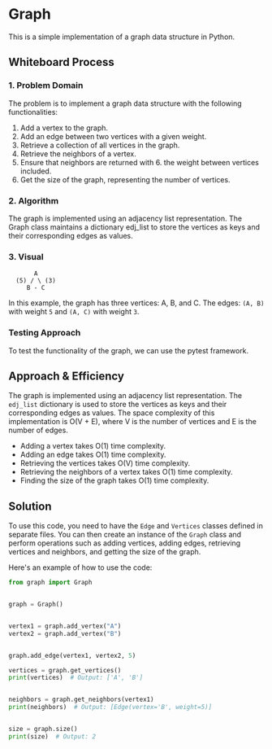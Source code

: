 # Graph

This is a simple implementation of a graph data structure in Python.

## Whiteboard Process

### 1. Problem Domain

The problem is to implement a graph data structure with the following functionalities:

1. Add a vertex to the graph.
2. Add an edge between two vertices with a given weight.
3. Retrieve a collection of all vertices in the graph.
4. Retrieve the neighbors of a vertex.
5. Ensure that neighbors are returned with 6. the weight between vertices included.
7. Get the size of the graph, representing the number of vertices.

### 2. Algorithm
The graph is implemented using an adjacency list representation. The Graph class maintains a dictionary edj_list to store the vertices as keys and their corresponding edges as values.

### 3. Visual 
```
       A
  (5) / \ (3)
     B - C
``` 
In this example, the graph has three vertices: A, B, and C. The edges: `(A, B)` with weight `5` and `(A, C)` with weight `3`.

### Testing Approach
To test the functionality of the graph, we can use the pytest framework.


## Approach & Efficiency

The graph is implemented using an adjacency list representation. The `edj_list` dictionary is used to store the vertices as keys and their corresponding edges as values. The space complexity of this implementation is O(V + E), where V is the number of vertices and E is the number of edges.

- Adding a vertex takes O(1) time complexity.
- Adding an edge takes O(1) time complexity.
- Retrieving the vertices takes O(V) time complexity.
- Retrieving the neighbors of a vertex takes O(1) time complexity.
- Finding the size of the graph takes O(1) time complexity.

## Solution

To use this code, you need to have the `Edge` and `Vertices` classes defined in separate files. You can then create an instance of the `Graph` class and perform operations such as adding vertices, adding edges, retrieving vertices and neighbors, and getting the size of the graph.

Here's an example of how to use the code:

```python
from graph import Graph


graph = Graph()


vertex1 = graph.add_vertex("A")
vertex2 = graph.add_vertex("B")


graph.add_edge(vertex1, vertex2, 5)

vertices = graph.get_vertices()
print(vertices)  # Output: ['A', 'B']


neighbors = graph.get_neighbors(vertex1)
print(neighbors)  # Output: [Edge(vertex='B', weight=5)]


size = graph.size()
print(size)  # Output: 2
